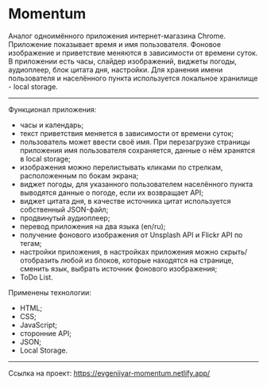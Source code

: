 # Momentum #

Аналог одноимённого приложения интернет-магазина Chrome. Приложение показывает время и имя пользователя. Фоновое изображение и приветствие меняются в зависимости от времени суток. В приложении есть часы, слайдер изображений, виджеты погоды, аудиоплеер, блок цитата дня, настройки. Для хранения имени пользователя и населённого пункта используется локальное хранилище - local storage.

---

Функционал приложения:
* часы и календарь;
* текст приветствия меняется в зависимости от времени суток;
* пользователь может ввести своё имя. При перезагрузке страницы приложения имя пользователя сохраняется, данные о нём хранятся в local storage;
* изображения можно перелистывать кликами по стрелкам, расположенным по бокам экрана;
* виджет погоды, для указанного пользователем населённого пункта выводятся данные о погоде, если их возвращает API;
* виджет цитата дня, в качестве источника цитат используется собственный JSON-файл;
* продвинутый аудиоплеер;
* перевод приложения на два языка (en/ru);
* получение фонового изображения от Unsplash API и Flickr API по тегам;
* настройки приложения, в настройках приложения можно скрыть/отобразить любой из блоков, которые находятся на странице, сменить язык, выбрать источник фонового изображения;
* ToDo List.

Применены технологии:
* HTML;
* CSS;
* JavaScript;
* сторонние API;
* JSON;
* Local Storage.
---

Ссылка на проект: https://evgeniiyar-momentum.netlify.app/

